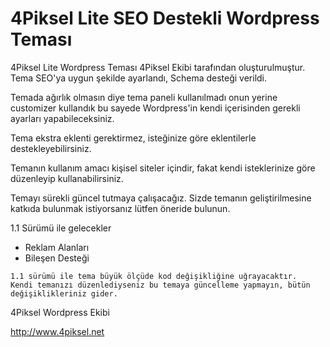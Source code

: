 # 4Piksel Lite SEO Destekli Wordpress Teması

4Piksel Lite Wordpress Teması 4Piksel Ekibi tarafından oluşturulmuştur. Tema SEO'ya uygun şekilde ayarlandı, Schema desteği verildi.

Temada ağırlık olmasın diye tema paneli kullanılmadı onun yerine customizer kullandık bu sayede Wordpress'in kendi içerisinden gerekli ayarları yapabileceksiniz.

Tema ekstra eklenti gerektirmez, isteğinize göre eklentilerle destekleyebilirsiniz.

Temanın kullanım amacı kişisel siteler içindir, fakat kendi isteklerinize göre düzenleyip kullanabilirsiniz.

Temayı sürekli güncel tutmaya çalışacağız. Sizde temanın geliştirilmesine katkıda bulunmak istiyorsanız lütfen öneride bulunun.

1.1 Sürümü ile gelecekler

- Reklam Alanları
- Bileşen Desteği

`1.1 sürümü ile tema büyük ölçüde kod değişikliğine uğrayacaktır. 
Kendi temanızı düzenlediyseniz bu temaya güncelleme yapmayın, bütün değişiklikleriniz gider.`

4Piksel Wordpress Ekibi

http://www.4piksel.net
